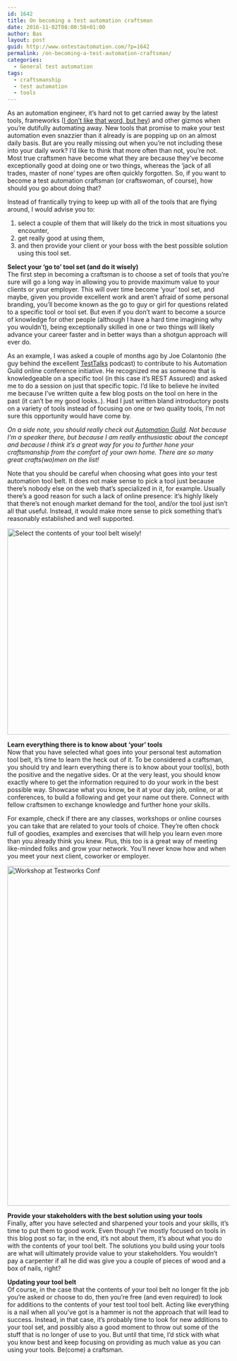 ```yaml
---
id: 1642
title: On becoming a test automation craftsman
date: 2016-11-02T08:00:58+01:00
author: Bas
layout: post
guid: http://www.ontestautomation.com/?p=1642
permalink: /on-becoming-a-test-automation-craftsman/
categories:
  - General test automation
tags:
  - craftsmanship
  - test automation
  - tools
---
```

As an automation engineer, it&#8217;s hard not to get carried away by the latest tools, frameworks (<a href="http://www.ontestautomation.com/do-you-want-a-framework-or-a-solution/" target="_blank">I don&#8217;t like that word, but hey</a>) and other gizmos when you&#8217;re dutifully automating away. New tools that promise to make your test automation even snazzier than it already is are popping up on an almost daily basis. But are you really missing out when you&#8217;re not including these into your daily work? I&#8217;d like to think that more often than not, you&#8217;re not. Most true craftsmen have become what they are because they&#8217;ve become exceptionally good at doing one or two things, whereas the &#8216;jack of all trades, master of none&#8217; types are often quickly forgotten. So, if you want to become a test automation craftsman (or craftswoman, of course), how should you go about doing that?

Instead of frantically trying to keep up with all of the tools that are flying around, I would advise you to:

  1. select a couple of them that will likely do the trick in most situations you encounter,
  2. get really good at using them,
  3. and then provide your client or your boss with the best possible solution using this tool set.

**Select your &#8216;go to&#8217; tool set (and do it wisely)**  
The first step in becoming a craftsman is to choose a set of tools that you&#8217;re sure will go a long way in allowing you to provide maximum value to your clients or your employer. This will over time become &#8216;your&#8217; tool set, and maybe, given you provide excellent work and aren&#8217;t afraid of some personal branding, you&#8217;ll become known as the go to guy or girl for questions related to a specific tool or tool set. But even if you don&#8217;t want to become a source of knowledge for other people (although I have a hard time imagining why you wouldn&#8217;t), being exceptionally skilled in one or two things will likely advance your career faster and in better ways than a shotgun approach will ever do.

As an example, I was asked a couple of months ago by Joe Colantonio (the guy behind the excellent <a href="http://www.testtalks.com" target="_blank">TestTalks</a> podcast) to contribute to his Automation Guild online conference initiative. He recognized me as someone that is knowledgeable on a specific tool (in this case it&#8217;s REST Assured) and asked me to do a session on just that specific topic. I&#8217;d like to believe he invited me because I&#8217;ve written quite a few blog posts on the tool on here in the past (it can&#8217;t be my good looks..). Had I just written bland introductory posts on a variety of tools instead of focusing on one or two quality tools, I&#8217;m not sure this opportunity would have come by.

_On a side note, you should really check out <a href="https://automationguild.com" target="_blank">Automation Guild</a>. Not because I&#8217;m a speaker there, but because I am really enthusiastic about the concept and because I think it&#8217;s a great way for you to further hone your craftsmanship from the comfort of your own home. There are so many great crafts(wo)men on the list!_

Note that you should be careful when choosing what goes into your test automation tool belt. It does not make sense to pick a tool just because there&#8217;s nobody else on the web that&#8217;s specialized in it, for example. Usually there&#8217;s a good reason for such a lack of online presence: it&#8217;s highly likely that there&#8217;s not enough market demand for the tool, and/or the tool just isn&#8217;t all that useful. Instead, it would make more sense to pick something that&#8217;s reasonably established and well supported.

<a href="http://www.ontestautomation.com/?attachment_id=1643" rel="attachment wp-att-1643"><img src="http://www.ontestautomation.com/wp-content/uploads/2016/10/tool-belt.png" alt="Select the contents of your tool belt wisely!" width="700" height="466" class="aligncenter size-full wp-image-1643" srcset="https://www.ontestautomation.com/wp-content/uploads/2016/10/tool-belt.png 700w, https://www.ontestautomation.com/wp-content/uploads/2016/10/tool-belt-300x200.png 300w" sizes="(max-width: 700px) 100vw, 700px" /></a>

**Learn everything there is to know about &#8216;your&#8217; tools**  
Now that you have selected what goes into your personal test automation tool belt, it&#8217;s time to learn the heck out of it. To be considered a craftsman, you should try and learn everything there is to know about your tool(s), both the positive and the negative sides. Or at the very least, you should know exactly where to get the information required to do your work in the best possible way. Showcase what you know, be it at your day job, online, or at conferences, to build a following and get your name out there. Connect with fellow craftsmen to exchange knowledge and further hone your skills.

For example, check if there are any classes, workshops or online courses you can take that are related to your tools of choice. They&#8217;re often chock full of goodies, examples and exercises that will help you learn even more than you already think you knew. Plus, this too is a great way of meeting like-minded folks and grow your network. You&#8217;ll never know how and when you meet your next client, coworker or employer.

<a href="http://www.ontestautomation.com/review-testworks-conf-2015/testworks-workshop/" rel="attachment wp-att-1091"><img src="http://www.ontestautomation.com/wp-content/uploads/2015/10/testworks-workshop-1024x768.jpg" alt="Workshop at Testworks Conf" width="1024" height="768" class="aligncenter size-large wp-image-1091" srcset="https://www.ontestautomation.com/wp-content/uploads/2015/10/testworks-workshop.jpg 1024w, https://www.ontestautomation.com/wp-content/uploads/2015/10/testworks-workshop-300x225.jpg 300w" sizes="(max-width: 1024px) 100vw, 1024px" /></a>

**Provide your stakeholders with the best solution using your tools**  
Finally, after you have selected and sharpened your tools and your skills, it&#8217;s time to put them to good work. Even though I&#8217;ve mostly focused on tools in this blog post so far, in the end, it&#8217;s not about them, it&#8217;s about what you do with the contents of your tool belt. The solutions you build using your tools are what will ultimately provide value to your stakeholders. You wouldn&#8217;t pay a carpenter if all he did was give you a couple of pieces of wood and a box of nails, right?

**Updating your tool belt**  
Of course, in the case that the contents of your tool belt no longer fit the job you&#8217;re asked or choose to do, then you&#8217;re free (and even required) to look for additions to the contents of your test tool tool belt. Acting like everything is a nail when all you&#8217;ve got is a hammer is not the approach that will lead to success. Instead, in that case, it&#8217;s probably time to look for new additions to your tool set, and possibly also a good moment to throw out some of the stuff that is no longer of use to you. But until that time, I&#8217;d stick with what you know best and keep focusing on providing as much value as you can using your tools. Be(come) a craftsman.